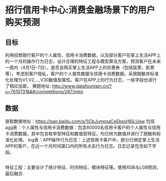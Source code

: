 # 招行信用卡中心:消费金融场景下的用户购买预测 
## 目标
利用招商银行客户的个人属性、信用卡消费数据，以及部分客户在掌上生活APP上的一个月的操作行为日志，设计合理的特征工程与模型算法方案，预测客户在未来一周内（4月1日-7日），是否会购买掌上生活APP上的优惠券（包括饭票、影票等）。考虑到客户隐私，客户的个人属性数据与信用卡消费数据，采用脱敏并标准化处理为V1,V2,…,V30数值型属性。客户在APP上的行为日志，一些字段也进行了相应加密。 
赛题地址: http://www.datafountain.cn/?u=7610731&&#/competitions/287/intro
## 数据
提取数据地址：https://pan.baidu.com/s/1iCbJumpsaCeEbxsH6iLUow
包括agg表：个人属性与信用卡消费数据：包含80000名信用卡客户的个人属性与信用卡消费数据，其中包含枚举型特征和数值型特征，均已转为数值并进行了脱敏和标准化处理。
log表：APP操作行为日志：上述信用卡客户中，部分已绑定掌上生活APP的客户，在近一个月时间窗口内的所有点击行为日志。日志记录包含如下字段。
## 
特征工程：主要设计了统计特征、时间特征、模块特征等。使用XGB与LGB预测，最后融合.


